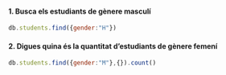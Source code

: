 #### 1. Busca els estudiants de gènere masculí
```js
db.students.find({gender:"H"})
```
#### 2. Digues quina és la quantitat d’estudiants de gènere femení
```js
db.students.find({gender:"M"},{}).count()
```
